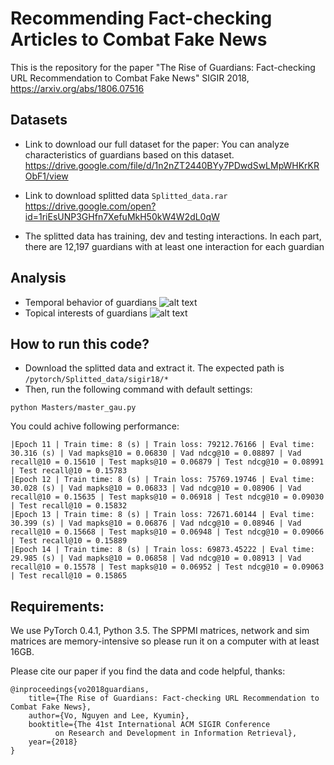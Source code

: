 # Recommending Fact-checking Articles to Combat Fake News
This is the repository for the paper "The Rise of Guardians: Fact-checking URL Recommendation to Combat Fake News" SIGIR 2018,
https://arxiv.org/abs/1806.07516 

## Datasets
- Link to download our full dataset for the paper: You can analyze characteristics of guardians based on this dataset.
https://drive.google.com/file/d/1n2nZT2440BYy7PDwdSwLMpWHKrKRObF1/view

- Link to download splitted data `Splitted_data.rar`
https://drive.google.com/open?id=1riEsUNP3GHfn7XefuMkH50kW4W2dL0qW

- The splitted data has training, dev and testing interactions. In each part, there are 12,197 guardians with at least
one interaction for each guardian

## Analysis
- Temporal behavior of guardians
![alt text](https://github.com/nguyenvo09/CombatingFakeNews/blob/master/pytorch/images/temporal.png)
- Topical interests of guardians
![alt text](https://github.com/nguyenvo09/CombatingFakeNews/blob/master/pytorch/images/topics.png)

## How to run this code?
- Download the splitted data and extract it. The expected path is `/pytorch/Splitted_data/sigir18/*`
- Then, run the following command with default settings:
```
python Masters/master_gau.py
```
You could achive following performance:
```
|Epoch 11 | Train time: 8 (s) | Train loss: 79212.76166 | Eval time: 30.316 (s) | Vad mapks@10 = 0.06830 | Vad ndcg@10 = 0.08897 | Vad recall@10 = 0.15610 | Test mapks@10 = 0.06879 | Test ndcg@10 = 0.08991 | Test recall@10 = 0.15783
|Epoch 12 | Train time: 8 (s) | Train loss: 75769.19746 | Eval time: 30.028 (s) | Vad mapks@10 = 0.06833 | Vad ndcg@10 = 0.08906 | Vad recall@10 = 0.15635 | Test mapks@10 = 0.06918 | Test ndcg@10 = 0.09030 | Test recall@10 = 0.15832
|Epoch 13 | Train time: 8 (s) | Train loss: 72671.60144 | Eval time: 30.399 (s) | Vad mapks@10 = 0.06876 | Vad ndcg@10 = 0.08946 | Vad recall@10 = 0.15668 | Test mapks@10 = 0.06948 | Test ndcg@10 = 0.09066 | Test recall@10 = 0.15889
|Epoch 14 | Train time: 8 (s) | Train loss: 69873.45222 | Eval time: 29.985 (s) | Vad mapks@10 = 0.06858 | Vad ndcg@10 = 0.08913 | Vad recall@10 = 0.15578 | Test mapks@10 = 0.06952 | Test ndcg@10 = 0.09063 | Test recall@10 = 0.15865
```
## Requirements:
We use PyTorch 0.4.1, Python 3.5. The SPPMI matrices, network and sim matrices are memory-intensive so please run
it on a computer with at least 16GB.


Please cite our paper if you find the data and code helpful, thanks:

```
@inproceedings{vo2018guardians,
	title={The Rise of Guardians: Fact-checking URL Recommendation to Combat Fake News},
	author={Vo, Nguyen and Lee, Kyumin},
	booktitle={The 41st International ACM SIGIR Conference 
		  on Research and Development in Information Retrieval},
	year={2018}
}
```
